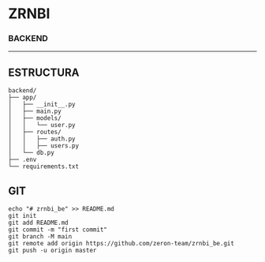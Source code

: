 # ZRNBI
### BACKEND
___

## ESTRUCTURA
```text
backend/
├── app/
│   ├── __init__.py
│   ├── main.py
│   ├── models/
│   │   └── user.py
│   ├── routes/
│   │   ├── auth.py
│   │   ├── users.py
│   └── db.py
├── .env
└── requirements.txt
```

## GIT
```text
echo "# zrnbi_be" >> README.md
git init
git add README.md
git commit -m "first commit"
git branch -M main
git remote add origin https://github.com/zeron-team/zrnbi_be.git
git push -u origin master
```